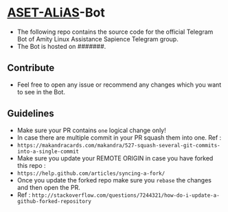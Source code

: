 # [ASET-ALiAS](http://asetalias.in)-Bot 
- The following repo contains the source code for the official Telegram Bot of Amity Linux Assistance Sapience Telegram group. 
- The Bot is hosted on #######.

## Contribute 
- Feel free to open any issue or recommend any changes which you want to see in the Bot. 

## Guidelines 
- Make sure your PR contains `one` logical change only!
- In case there are multiple commit in your PR squash them into one. Ref : 
- `https://makandracards.com/makandra/527-squash-several-git-commits-into-a-single-commit`
- Make sure you update your REMOTE ORIGIN in case you have forked this repo : 
- `https://help.github.com/articles/syncing-a-fork/`
- Once you update the forked repo make sure you `rebase` the changes and then open the PR. 
- Ref : `http://stackoverflow.com/questions/7244321/how-do-i-update-a-github-forked-repository`
